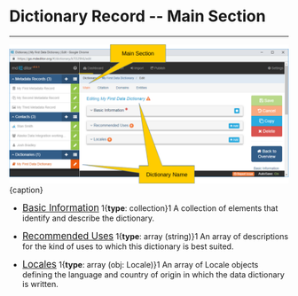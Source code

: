 # Dictionary Record -- Main Section
---

![Dictionary Main Edit Window](/assets/reference/edit-objects/dictionary/main/main-closed.png){caption}

 * [<span class="md-panel" style="font-size: larger">Basic Information</span>](basicInfo-panel.md)  <i class="fa fa-asterisk required" title="Required"> </i> 1{**type**: collection}1  A collection of elements that identify and describe the dictionary.

 * [<span class="md-panel" style="font-size: larger">Recommended Uses</span>](uses-panel.md)  1{**type**: array (string)}1  An array of descriptions for the kind of uses to which this dictionary is best suited. 
 
 * [<span class="md-panel" style="font-size: larger">Locales</span>](locale-panel.md)  1{**type**: array (obj: <span class="md-panel">Locale</span>)}1  An array of <span class="md-panel">Locale</span> objects defining the language and country of origin in which the data dictionary is written.
